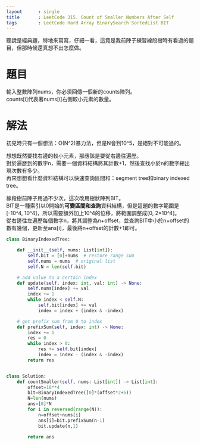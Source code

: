 ```yaml
--- 
layout      : single
title       : LeetCode 315. Count of Smaller Numbers After Self
tags        : LeetCode Hard Array BinarySearch SortedList BIT
---
```

聽說是經典題，特地來寫寫，仔細一看，這竟是我前陣子練習線段樹時有看過的題目，但那時候還真想不出怎麼做。

# 題目
輸入整數陣列nums，你必須回傳一個新的counts陣列。  
counts[i]代表著nums[i]右側較小元素的數量。

# 解法
初見時只有一個想法：O(N^2)暴力法，但是N會到10^5，是絕對不可能過的。  

想想既然要找右邊的較小元素，那應該是要從右邊往遍歷。  
對於遍歷到的數字n，需要一個資料結構將其計數+1，然後查找小於n的數字總出現次數有多少。  
再來想想看什麼資料結構可以快速查詢區間和：segment tree和binary indexed tree。  

線段樹前陣子用過不少次，這次改用樹狀陣列BIT。  
BIT是一種索引以0開始的**可變區間和查詢**資料結構，但是這題的數字範圍是[-10^4, 10^4]，所以需要額外加上10^4的位移，將範圍調整成[0, 2*10^4]。  
從右邊往左遍歷每個數字n，將其調整為n+offset，並查詢BIT中小於n+offset的數有幾個，更新至ans[i]，最後將n+offset的計數+1即可。

```python
class BinaryIndexedTree:

    def __init__(self, nums: List[int]):
        self.bit = [0]+nums  # restore range sum
        self.nums = nums  # original list
        self.N = len(self.bit)

    # add value to a certain index  
    def update(self, index: int, val: int) -> None:
        self.nums[index] += val
        index += 1
        while index < self.N:
            self.bit[index] += val
            index = index + (index & -index)

    # get prefix sum from 0 to index
    def prefixSum(self, index: int) -> None:
        index += 1
        res = 0
        while index > 0:
            res += self.bit[index]
            index = index - (index & -index)
        return res


class Solution:
    def countSmaller(self, nums: List[int]) -> List[int]:
        offset=10**4
        bit=BinaryIndexedTree([0]*(offset*2+5))
        N=len(nums)
        ans=[0]*N
        for i in reversed(range(N)):
            n=offset+nums[i]
            ans[i]=bit.prefixSum(n-1)
            bit.update(n,1)

        return ans
```
